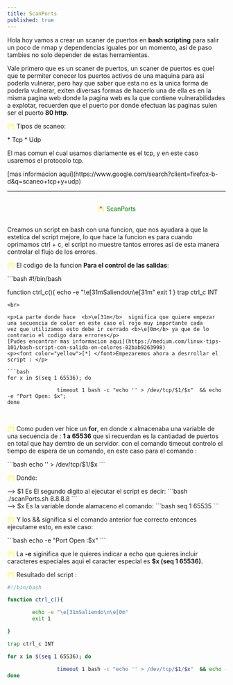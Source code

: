 ```yaml
---
title: ScanPorts
published: true
---
```



<p>Hola hoy vamos a crear un scaner de puertos en <b>bash scripting</b>
para salir un poco de nmap y dependencias iguales por un momento, asi de paso tambies no solo depender de estas
herramientas.</p>

<p>Vale primero que es un scaner de puertos, un scaner de puertos es quel que te permiter conecer los puertos activos
de una maquina para asi poderla vulnerar, pero hay que saber que esta no es la unica forma de poderla vulnerar, exiten
diversas formas de hacerlo una de ella es en la misma pagina web donde la pagina web es la que contiene
vulnerabilidades a explotar, recuerden que el puerto por donde
efectuan las paginas sulen ser el puerto <b>80 http</b>.</p>
<p><font color="yellow">[*]</font> Tipos de scaneo:</p>
* Tcp
* Udp
<p>El mas comun el cual usamos diariamente es el tcp, y en este caso usaremos el protocolo tcp.</p>
[mas informacion aqui](https://www.google.com/search?client=firefox-b-d&q=scaneo+tcp+y+udp)

-------
<br>
<center><font color="yellow">[<font color="red">*</font>]</font><font color="green"> ScanPorts </font></center>
<br>
<p><font color="yellow"></font> Creamos un script en bash con una funcion, que nos ayudara a que la estetica del script
mejore, lo que hace la funcion es para cuando oprimamos ctrl + c, el script no muestre tantos errores asi de esta manera controlar el flujo de los errores.</p>


<p><font color="yellow">[*]</font> El codigo de la funcion  <b>Para el control de las salidas</b>: </p>
```bash
#!/bin/bash

function ctrl_c(){
	echo -e "\e[31mSaliendo\n\e[31m"
	exit 1
}
trap ctrl_c INT
```
<br>

<p>La parte donde hace  <b>\e[31m</b>  significa que quiere empezar una secuencia de color en este caso el rojo muy importante cada
vez que utilizamos esto debe ir cerrado <b>\e[0m</b> ya que de lo contrario el codigo dara errores</p>
[Pudes encontrar mas informacion aqui](https://medium.com/linux-tips-101/bash-script-con-salida-en-colores-82bab9263998)
<p><font color="yellow">[*] </font>Empezaremos ahora a desrrollar el script : </p>

```bash
for x in $(seq 1 65536); do

                timeout 1 bash -c "echo '' > /dev/tcp/$1/$x"  && echo -e "Port Open: $x";
done

```
<br>
<p><font color="yellow">[*]</font> Como puden ver hice un <b>for</b>, en donde x almacenaba una variable de una secuencia de :
<b> 1 a 65536 </b> que si recuerdan es la cantiadad de puertos en total  que hay demtro de un servidor.
con el comando timeout controlo el tiempo de espera de un comando, en este caso para el comando :  </p>
```bash
echo '' > /dev/tcp/$1/$x
```
<br>

<p><font color="yellow">[*]</font> Donde: </p>
--> $1   Es   El segundo digito al ejecutar el script es decir:
```bash
./scanPorts.sh 8.8.8.8
```
<br>
--> $x  Es   la variable donde alamaceno el comando:
```bash
  seq 1 65535
```
<br>

<p><font color="yellow">[*]</font> Y los && significa si el comando anterior fue correcto entonces ejecutame esto, en este caso:</p>
```bash
echo -e "Port Open :$x"
```
<p><font color="yellow">[*]</font> La <b>-e</b> siginifica que le quieres indicar a echo que quieres incluir caracteres especiales
aqui el caracter especial es <b>$x (seq 1 65536).</b></p>

<p><font color="yellow">[*]</font> Resultado del script : </p>

```bash
#!/bin/bash

function ctrl_c(){

        echo -e "\e[31mSaliendo\n\e[0m"
        exit 1

}

trap ctrl_c INT

for x in $(seq 1 65536); do

                timeout 1 bash -c "echo '' > /dev/tcp/$1/$x"  && echo -e "Port Open: $x";
done

```

